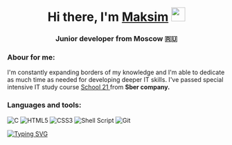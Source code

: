 <h1 align="center">Hi there, I'm <a href="https://t.me/work_zalogin" target="_blank">Maksim</a> 
<img src="https://github.com/blackcater/blackcater/raw/main/images/Hi.gif" height="32"/></h1>
<h3 align="center">Junior developer from Moscow 🇷🇺 </h3>


### Abour for me: ###
I'm constantly expanding borders of my knowledge and I'm able to dedicate as much time as needed for developing deeper IT skills. 
I've passed special intensive IT study course <a href="https://21-school.ru" target="_blank"> School 21 </a> from **Sber company.**

### Languages and tools: ###
![C](https://img.shields.io/badge/c-%2300599C.svg?style=for-the-badge&logo=c&logoColor=white) ![HTML5](https://img.shields.io/badge/html5-%23E34F26.svg?style=for-the-badge&logo=html5&logoColor=white) ![CSS3](https://img.shields.io/badge/css3-%231572B6.svg?style=for-the-badge&logo=css3&logoColor=white) ![Shell Script](https://img.shields.io/badge/shell_script-%23121011.svg?style=for-the-badge&logo=gnu-bash&logoColor=white) ![Git](https://img.shields.io/badge/git-%23F05033.svg?style=for-the-badge&logo=git&logoColor=white)

<a href="https://git.io/typing-svg"><img src="https://readme-typing-svg.demolab.com?font=Fira+Code&pause=1000&color=4DAE16&width=435&lines=echo+%22Thanks+for+you+attention%22+;%3C3" alt="Typing SVG" /></a>
